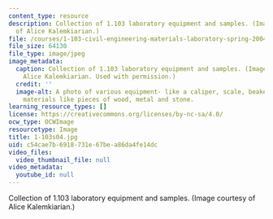 ```yaml
---
content_type: resource
description: Collection of 1.103 laboratory equipment and samples. (Image courtesy
  of Alice Kalemkiarian.)
file: /courses/1-103-civil-engineering-materials-laboratory-spring-2004/c54cae7b6918731e67bea86da4fe14dc_1-103s04.jpg
file_size: 64130
file_type: image/jpeg
image_metadata:
  caption: Collection of 1.103 laboratory equipment and samples. (Image courtesy of
    Alice Kalemkiarian. Used with permission.)
  credit: ''
  image-alt: A photo of various equipment- like a caliper, scale, beaker with sample
    materials like pieces of wood, metal and stone.
learning_resource_types: []
license: https://creativecommons.org/licenses/by-nc-sa/4.0/
ocw_type: OCWImage
resourcetype: Image
title: 1-103s04.jpg
uid: c54cae7b-6918-731e-67be-a86da4fe14dc
video_files:
  video_thumbnail_file: null
video_metadata:
  youtube_id: null
---
```

Collection of 1.103 laboratory equipment and samples. (Image courtesy of Alice Kalemkiarian.)